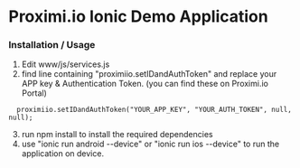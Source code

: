 # Proximi.io Ionic Demo Application #

### Installation / Usage ###

1. Edit www/js/services.js
2. find line containing "proximiio.setIDandAuthToken" and replace your APP key & Authentication Token. (you can find these on Proximi.io Portal)

```
  proximiio.setIDandAuthToken("YOUR_APP_KEY", "YOUR_AUTH_TOKEN", null, null);
```
3. run npm install to install the required dependencies
4. use "ionic run android --device" or "ionic run ios --device" to run the application on device.